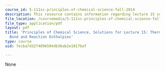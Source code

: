 ```yaml
---
course_id: 5-111sc-principles-of-chemical-science-fall-2014
description: This resource contains information regarding lecture 15 solution.
file_location: /coursemedia/5-111sc-principles-of-chemical-science-fall-2014/7ecba7d32f4896584db36ab2e1017baf_MIT5_111F14_Lec15Soln.pdf
file_type: application/pdf
layout: pdf
title: 'Principles of Chemical Science, Solutions for Lecture 15: Thermodynamics:
  Bond and Reaction Enthalpies'
type: course
uid: 7ecba7d32f4896584db36ab2e1017baf

---
```

None
